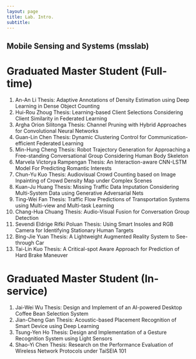 ```yaml
---
layout: page
title: Lab. Intro.
subtitle: 
---
```


## Mobile Sensing and Systems (msslab)

# Graduated Master Student (Full-time)
1. An-An Li
Thesis: Adaptive Annotations of Density Estimation using Deep Learning in Dense Object Counting
2. Hui-Rou Zhoug
Thesis: Learning-based Client Selections Considering Client Similarity in Federated Learning
3. Argha Orion Silitonga
Thesis: Channel Pruning with Hybrid Approaches for Convolutional Neural Networks
4. Guan-Lin Chen
Thesis: Dynamic Clustering Control for Communication-efficient Federated Learning
5. Min-Hung Cheng
Thesis: Robot Trajectory Generation for Approaching a Free-standing Conversational Group Considering Human Body Skeleton
6. Marvela Victorya Rampengan
Thesis: An Interaction-aware CNN-LSTM Model For Predicting Romantic Interests
7. Chun-Yu Kuo
Thesis: Audiovisual Crowd Counting based on Image Inpainting of Crowd Density Map under Complex Scenes
8. Kuan-Ju Huang
Thesis: Missing Traffic Data Imputation Considering Multi-System Data using Generative Adversarial Nets
9. Ting-Wei Fan
Thesis: Traffic Flow Predictions of Transportation Systems using Multi-view and Multi-task Learning
10. Chang-Hua Chuang
Thesis: Audio-Visual Fusion for Conversation Group Detection
11. Sevendi Eldrige Rifki Poluan
Thesis: Using Smart Insoles and RGB Camera for Identifying Stationary Human Targets
12. Bing-Jie Yuan
Thesis: A Lightweight Augmented Reality System to See-through Car
13. Tai-Lin Kuo
Thesis: A Critical-spot Aware Approach for Prediction of Hard Brake Maneuver

# Graduated Master Student (In-service)
1. Jai-Wei Wu
Thesis: Design and Implement of an AI-powered Desktop Coffee Bean Selection System
2. Jian-Cheng Gan
Thesis: Acoustic-based Placement Recognition of Smart Device using Deep Learning
3. Tsung-Yen Ho
Thesis: Design and Implementation of a Gesture Recognition System using Light Sensors
4. Shao-Yi Chen
Thesis: Research on the Performance Evaluation of Wireless Network Protocols under TaiSEIA 101



